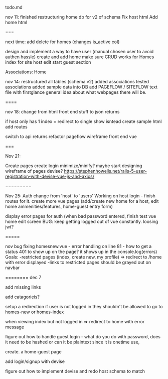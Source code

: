 todo.md

nov 11:
finished restructuring home db for v2 of schema
Fix host html
Add home html

===

next time:
add delete for homes (changes is_active col)

design and implement a way to have user (manual chosen user to avoid authen hassle) create and add home
make sure CRUD works for Homes
index for site
host edit
start guest section

Associations:
Home

nov 14:
restructured all tables (schema v2)
added associations
tested associations
added sample data into DB
add PAGEFLOW / SITEFLOW text file with firstglance general idea about what webpages there will be.

====

nov 18:
change from html front end stuff to json returns

if host only has 1 index = redirect to single show isntead
create sample html
add routes

switch to api returns
refactor pageflow wireframe
front end vue

===

Nov 21:

Create pages
create login
minimize/minify?
maybe start designing wireframe of pages
devise? https://stephenhowells.net/rails-5-user-registration-with-devise-vue-js-and-axios/

=========

Nov 25:
Auth
change from 'host' to 'users'
Working on host login - finish routes for it.
create more vue pages (add/create new home for a host, edit home ammenities/features, home-guest entry form)

display error pages for auth (when bad password entered,
finish test vue home edit screen
BUG: keep getting logged out of vue constantly. loosing jwt?

=====

nov
bug fixing homesnew.vue - error handling on line 81 - how to get a status 401 to show up on the page? it shows up in the console.log(errors)
Goals:
-restricted pages (index, create new, my profile) => redirect to /home with error displayed
-links to restricted pages should be grayed out on navbar

========
dec 7

add missing links

add catagorieis?

setup a redirection if user is not logged in they shouldn't be allowed to go to homes-new or homes-index

when viewing index but not logged in => redirect to home with error message

figure out how to handle guest login - what do you do with password, does it need to be hashed or can it be plaintext since it is onetime use,

create. a home-guest page

add login/signup with devise

figure out how to implement devise and redo host schema to match
